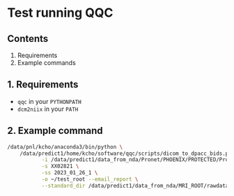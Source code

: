# Test running QQC


## Contents
1. Requirements
2. Example commands



## 1. Requirements

- `qqc` in your `PYTHONPATH`
- `dcm2niix` in your `PATH`


## 2. Example command

```sh
/data/pnl/kcho/anaconda3/bin/python \
    /data/predict1/home/kcho/software/qqc/scripts/dicom_to_dpacc_bids.py \
           -i /data/predict1/data_from_nda/Pronet/PHOENIX/PROTECTED/PronetXX/raw/XX02821/mri/XX02821_MR_2023_01_26_1.zip \
           -s XX02821 \
           -ss 2023_01_26_1 \
           -o ~/test_root --email_report \
           --standard_dir /data/predict1/data_from_nda/MRI_ROOT/rawdata/sub-XX02398/ses-20230301
```
